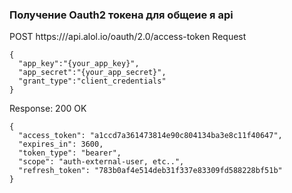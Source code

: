 ### Получение Oauth2 токена для общеие я api

POST https:///api.alol.io/oauth/2.0/access-token
Request

```
{
  "app_key":"{your_app_key}",
  "app_secret":"{your_app_secret}",
  "grant_type":"client_credentials"
}
```

Response: 200 OK

```
{
  "access_token": "a1ccd7a361473814e90c804134ba3e8c11f40647",
  "expires_in": 3600,
  "token_type": "bearer",
  "scope": "auth-external-user, etc..",
  "refresh_token": "783b0af4e514deb31f337e83309fd588228bf51b"
}
```